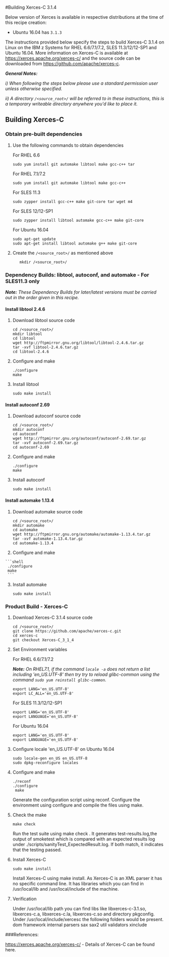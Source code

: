 <!---PACKAGE:Xerces-C--->
<!---DISTRO:SLES 12.x:3.1--->
<!---DISTRO:SLES 11.x:3.1--->
<!---DISTRO:RHEL 7.x:3.1--->
<!---DISTRO:RHEL 6.x:3.1--->
<!---DISTRO:Ubuntu 16.x:Distro, 3.1--->

#Building Xerces-C 3.1.4

Below version of Xerces is available in respective distributions at the time of this recipe creation:

*    Ubuntu 16.04 has `3.1.3`

The instructions provided below specify the steps to build Xerces-C 3.1.4 on Linux on the IBM z Systems for RHEL 6.6/7.1/7.2, SLES 11.3/12/12-SP1 and Ubuntu 16.04. More information on Xerces-C is available at https://xerces.apache.org/xerces-c/ and the source code can be downloaded from https://github.com/apache/xerces-c.

_**General Notes:**_ 	

_i) When following the steps below please use a standard permission user unless otherwise specified._
	 
_ii) A directory `/<source_root>/` will be referred to in these instructions, this is a temporary writeable directory anywhere you'd like to place it._

## Building Xerces-C

### Obtain pre-built dependencies

1. Use the following commands to obtain dependencies

    For RHEL 6.6

    ```shell
    sudo yum install git automake libtool make gcc-c++ tar
    ```
	
	For RHEL 7.1/7.2

    ```shell
    sudo yum install git automake libtool make gcc-c++
    ```
	
    For SLES 11.3
	
    ```shell
    sudo zypper install gcc-c++ make git-core tar wget m4
    ```
	
	For SLES 12/12-SP1
	
    ```shell
    sudo zypper install libtool automake gcc-c++ make git-core
    ```
	
	For Ubuntu 16.04
	
    ```shell
	sudo apt-get update
    sudo apt-get install libtool automake g++ make git-core
    ```
	
    
2. Create the `/<source_root>/` as mentioned above

   ```shell
      mkdir /<source_root>/
   ```
   
### Dependency Builds: libtool, autoconf, and automake - For SLES11.3 only 
_**Note:** These Dependency Builds for later/latest versions must be carried out in the order given in this recipe._

#### Install libtool 2.4.6

  1. Download libtool source code
	 
     ```shell
	 cd /<source_root>/
	 mkdir libtool
     cd libtool
     wget http://ftpmirror.gnu.org/libtool/libtool-2.4.6.tar.gz
     tar -xvf libtool-2.4.6.tar.gz
     cd libtool-2.4.6
     ```

  2. Configure and make
	
     ```shell
     ./configure
     make
     ```
  3. Install libtool

     ```shell
     sudo make install
	 ```
	
#### Install autoconf 2.69 

  1. Download autoconf source code

     ```shell
	 cd /<source_root>/
	 mkdir autoconf
     cd autoconf
     wget http://ftpmirror.gnu.org/autoconf/autoconf-2.69.tar.gz  
     tar -xvf autoconf-2.69.tar.gz  
     cd autoconf-2.69
     ```

  2. Configure and make

     ```shell
     ./configure
     make
     ```
  3. Install autoconf
 
     ```shell
     sudo make install
	 ```

#### Install automake 1.13.4 

  1. Download automake source code

     ```shell
	 cd /<source_root>/
	 mkdir automake
     cd automake
     wget http://ftpmirror.gnu.org/automake/automake-1.13.4.tar.gz   
     tar -xvf automake-1.13.4.tar.gz   
     cd automake-1.13.4
     ```

  2. Configure and make

    ```shell
     ./configure
     make
     ```
  3. Install automake

     ```shell
     sudo make install
	 ```

### Product Build - Xerces-C

1. Download Xerces-C 3.1.4 source code

	 ```shell
	 cd /<source_root>/
     git clone https://github.com/apache/xerces-c.git 
     cd xerces-c
	 git checkout Xerces-C_3_1_4 
     ```
1. Set Environment variables

	For RHEL 6.6/7.1/7.2
	
	_**Note:** On RHEL7.1, if the command `locale -a` does not return a list including 'en_US.UTF-8' then try try to reload  glibc-common using the command `sudo yum reinstall glibc-common`._ 

    ```shell
    export LANG='en_US.UTF-8'
    export LC_ALL='en_US.UTF-8'
    ```
	
	For SLES 11.3/12/12-SP1

    ```shell
    export LANG='en_US.UTF-8'
    export LANGUAGE='en_US.UTF-8'
    ```
	
	For Ubuntu 16.04

    ```shell
    export LANG='en_US.UTF-8'
	export LANGUAGE='en_US.UTF-8'
    ```

1. Configure locale 'en_US.UTF-8' on Ubuntu 16.04
    ```shell
    sudo locale-gen en_US en_US.UTF-8
	sudo dpkg-reconfigure locales 
	```
	
1. Configure and make

    ```shell
	./reconf
    ./configure
     make
    ```
	
	Generate the configuration script using reconf. Configure the environment using configure and compile the files using make.
	
1. Check the make

     ```shell
     make check
     ```

	 Run the test suite using make check . It generates test-results.log,the output of smoketest which is compared with an expected results log under ./scripts/sanityTest_ExpectedResult.log. If both match, it indicates that the testing passed.
	 
1. Install Xerces-C

    ```shell
    sudo make install
    ```
	
	Install Xerces-C using make install. As Xerces-C is an XML parser it has no specific command line. It has libraries which you can find in /usr/local/lib and /usr/local/include of the machine.
	
1. Verification

    Under /usr/local/lib path you can find libs like libxerces-c-3.1.so, libxerces-c.a, libxerces-c.la, libxerces-c.so and directory pkgconfig.
	Under /usr/local/include/xercesc the following folders would be present.
	dom  framework  internal  parsers  sax  sax2  util  validators  xinclude
	
	
###References:

https://xerces.apache.org/xerces-c/ - Details of Xerces-C can be found here.
